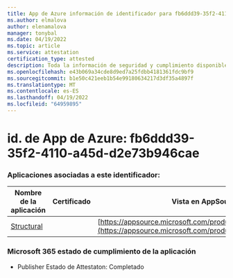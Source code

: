 ```yaml
---
title: App de Azure información de identificador para fb6ddd39-35f2-4110-a45d-d2e73b946cae
ms.author: elmalova
author: elenamalova
manager: tonybal
ms.date: 04/19/2022
ms.topic: article
ms.service: attestation
certification_type: attested
description: Toda la información de seguridad y cumplimiento disponible para fb6ddd39-35f2-4110-a45d-d2e73b946cae.
ms.openlocfilehash: e43b069a34cde8d9ed7a25fdbb4181361fdc9bf9
ms.sourcegitcommit: b1e50c421eeb1b54e99180634217d3df35a4897f
ms.translationtype: MT
ms.contentlocale: es-ES
ms.lasthandoff: 04/19/2022
ms.locfileid: "64959895"
---
```

# <a name="azure-app-id-fb6ddd39-35f2-4110-a45d-d2e73b946cae"></a>id. de App de Azure: fb6ddd39-35f2-4110-a45d-d2e73b946cae


### <a name="apps-associated-with-this-id"></a>Aplicaciones asociadas a este identificador:
| **Nombre de la aplicación** | **Certificado** | **Vista en AppSource** |
|--------------|---------------|-----------------------|
| [Structural](../forward/WA200002514.md) |  | [https://appsource.microsoft.com/product/office/WA200002514](https://appsource.microsoft.com/product/office/WA200002514) |

### <a name="microsoft-365-app-compliance-status"></a>Microsoft 365 estado de cumplimiento de la aplicación
- Publisher Estado de Attestaton: Completado
